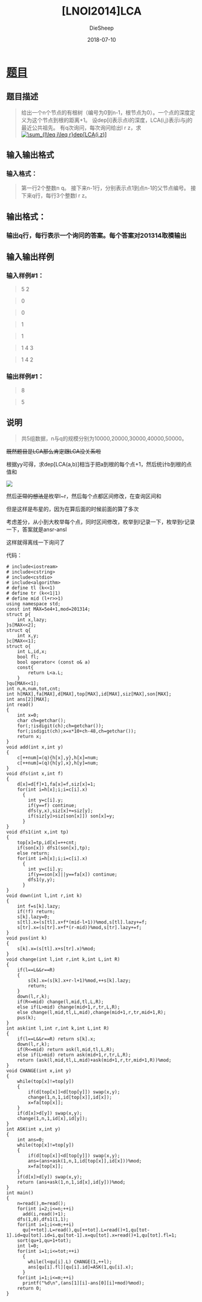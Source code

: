 ﻿---
layout:     post
title:      "[LNOI2014]LCA"
date:       2018-07-10
author:     "DieSheep"
header-img: "img/used/35.jpg"
catalog: true
tags:
    - 树链剖分
---
# [题目](https://www.luogu.org/problemnew/show/P4211)
## 题目描述
>给出一个n个节点的有根树（编号为0到n-1，根节点为0）。一个点的深度定义为这个节点到根的距离+1。 设dep[i]表示点i的深度，LCA(i,j)表示i与j的最近公共祖先。 有q次询问，每次询问给出l r z，求 
<a href="http://www.codecogs.com/eqnedit.php?latex=\sum_{l\leq&space;i\leq&space;r}dep[LCA(i,z)]" target="_blank"><img src="http://latex.codecogs.com/gif.latex?\sum_{l\leq&space;i\leq&space;r}dep[LCA(i,z)]" title="\sum_{l\leq i\leq r}dep[LCA(i,z)]" /></a>

## 输入输出格式
### 输入格式：
>第一行2个整数n q。 接下来n-1行，分别表示点1到点n-1的父节点编号。 接下来q行，每行3个整数l r z。

## 输出格式：
### 输出q行，每行表示一个询问的答案。每个答案对201314取模输出

## 输入输出样例
### 输入样例#1： 
>5 2

>0

>0

>1

>1

>1 4 3

>1 4 2

### 输出样例#1： 
>8

>5

## 说明
>共5组数据，n与q的规模分别为10000,20000,30000,40000,50000。

~~既然题目是LCA那么肯定跟LCA没关系啦~~

根据yy可得，求dep[LCA(a,b)]相当于把a到根的每个点+1，然后统计b到根的点值和

![](\img\study\LCA.png)

然后~~正常的想法是~~枚举l~r，然后每个点都区间修改，在查询区间和

但是这样是布星的，因为在算后面的时候前面的算了多次

考虑差分，从小到大枚举每个点，同时区间修改，枚举到l记录一下，枚举到r记录一下，答案就是ansr-ansl

这样就得离线一下询问了

代码：
```
# include<iostream>
# include<cstring>
# include<cstdio>
# include<algorithm>
# define tl (k<<1)
# define tr (k<<1|1)
# define mid (l+r>>1)
using namespace std;
const int MAX=5e4+1,mod=201314;
struct p{
	int x,lazy;
}s[MAX<<2];
struct q{
	int x,y;
}c[MAX<<1];
struct o{
	int L,id,x;
	bool fl;
	bool operator< (const o& a)
	const{
		return L<a.L;
	}
}qu[MAX<<1];
int n,m,num,tot,cnt;
int h[MAX],fa[MAX],d[MAX],top[MAX],id[MAX],siz[MAX],son[MAX];
int ans[2][MAX];
int read()
{
	int x=0;
	char ch=getchar();
	for(;!isdigit(ch);ch=getchar());
	for(;isdigit(ch);x=x*10+ch-48,ch=getchar());
	return x;
}
void add(int x,int y)
{
	c[++num]=(q){h[x],y},h[x]=num;
	c[++num]=(q){h[y],x},h[y]=num;
}
void dfs(int x,int f)
{
	d[x]=d[f]+1,fa[x]=f,siz[x]=1;
	for(int i=h[x];i;i=c[i].x)
	  {
	  	int y=c[i].y;
	  	if(y==f) continue;
	  	dfs(y,x),siz[x]+=siz[y];
	  	if(siz[y]>siz[son[x]]) son[x]=y;
	  }
}
void dfs1(int x,int tp)
{
	top[x]=tp,id[x]=++cnt;
	if(son[x]) dfs1(son[x],tp);
	else return;
	for(int i=h[x];i;i=c[i].x)
	  {
	  	int y=c[i].y;
	  	if(y==son[x]||y==fa[x]) continue;
	  	dfs1(y,y);
	  }
}
void down(int l,int r,int k)
{
	int f=s[k].lazy;
	if(!f) return;
	s[k].lazy=0;
	s[tl].x=(s[tl].x+f*(mid-l+1))%mod,s[tl].lazy+=f;
	s[tr].x=(s[tr].x+f*(r-mid))%mod,s[tr].lazy+=f;
}
void pus(int k)
{
	s[k].x=(s[tl].x+s[tr].x)%mod;
}
void change(int l,int r,int k,int L,int R)
{
	if(l==L&&r==R)
	{
		s[k].x=(s[k].x+r-l+1)%mod,++s[k].lazy;
		return;
	}
	down(l,r,k);
	if(R<=mid) change(l,mid,tl,L,R);
	else if(L>mid) change(mid+1,r,tr,L,R);
	else change(l,mid,tl,L,mid),change(mid+1,r,tr,mid+1,R);
	pus(k);
}
int ask(int l,int r,int k,int L,int R)
{
	if(l==L&&r==R) return s[k].x;
	down(l,r,k);
	if(R<=mid) return ask(l,mid,tl,L,R);
	else if(L>mid) return ask(mid+1,r,tr,L,R);
	return (ask(l,mid,tl,L,mid)+ask(mid+1,r,tr,mid+1,R))%mod;
}
void CHANGE(int x,int y)
{
	while(top[x]!=top[y])
	{
		if(d[top[x]]<d[top[y]]) swap(x,y);
		change(1,n,1,id[top[x]],id[x]);
		x=fa[top[x]];
	}
	if(d[x]>d[y]) swap(x,y);
	change(1,n,1,id[x],id[y]);
}
int ASK(int x,int y)
{
	int ans=0;
	while(top[x]!=top[y])
	{
		if(d[top[x]]<d[top[y]]) swap(x,y);
		ans=(ans+ask(1,n,1,id[top[x]],id[x]))%mod;
		x=fa[top[x]];
	}
	if(d[x]>d[y]) swap(x,y);
	return (ans+ask(1,n,1,id[x],id[y]))%mod;
}
int main()
{
	n=read(),m=read();
	for(int i=2;i<=n;++i)
	  add(i,read()+1);
	dfs(1,0),dfs1(1,1);
	for(int i=1;i<=m;++i)
	  qu[++tot].L=read(),qu[++tot].L=read()+1,qu[tot-1].id=qu[tot].id=i,qu[tot-1].x=qu[tot].x=read()+1,qu[tot].fl=1;
	sort(qu+1,qu+1+tot);
	int l=0;
	for(int i=1;i<=tot;++i)
	  {
	  	while(l<qu[i].L) CHANGE(1,++l);
	  	ans[qu[i].fl][qu[i].id]=ASK(1,qu[i].x);
	  }
	for(int i=1;i<=m;++i)
	  printf("%d\n",(ans[1][i]-ans[0][i]+mod)%mod);
	return 0;
}
```
